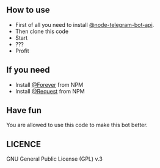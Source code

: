 ## How to use
* First of all you need to install [@node-telegram-bot-api](https://github.com/yagop/node-telegram-bot-api).
* Then clone this code 
* Start
* ???
* Profit

## If you need
* Install [@Forever](https://www.npmjs.com/package/forever) from NPM
* Install [@Request](https://www.npmjs.com/package/request) from NPM

## Have fun
You are allowed to use this code to make this bot better. 

## LICENCE
GNU General Public License (GPL) v.3